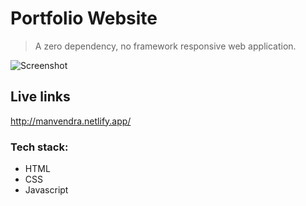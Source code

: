 # Portfolio Website

> A zero dependency, no framework responsive web application.

![Screenshot](https://res.cloudinary.com/dracarys/image/upload/portfolio_website)

## Live links 
http://manvendra.netlify.app/

### Tech stack:

- HTML
- CSS
- Javascript
